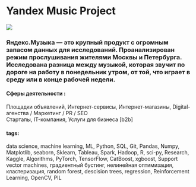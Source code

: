 # Yandex Music Project
<img src="https://www.tuneskit.com/images/resource/yandex-music.jpg"><br>
### Яндекс.Музыка — это крупный продукт с огромным запасом данных для исследований. Проанализирован режим прослушивания жителями Москвы и Петербурга. Исследована разница между музыкой, которая звучит по дороге на работу в понедельник утром, от той, что играет в среду или в конце рабочей недели.

#### Сферы деятельности : 
Площадки объявлений, Интернет-сервисы, Интернет-магазины, Digital-агенства / Маркетинг / PR / SEO<br>
Стартапы, IT-компания, Услуги для бизнеса [b2b] 

#### tags:
data science, machine learning, ML, Python, SQL, Git, Pandas, Numpy, Matplotlib, seaborn, Sklearn, Tableau, Spark, Hadoop, R, sci-py, Research, Kaggle, Algorithms, PyTorch, TensorFlow, CatBoost, xgboost, Support vector machines,  градиентный бустинг, нелинейная оптимизация, кластеризация, random forest, descision trees,  regression,  Reinforcement Learning, OpenCV, PIL
